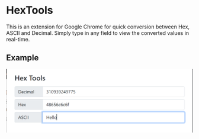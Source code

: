 # HexTools 
This is an extension for Google Chrome for quick conversion between Hex, ASCII and Decimal. Simply type in any field to view the converted values in real-time.

## Example
![Screenshot](doc/screenshot.png)
